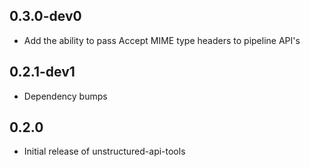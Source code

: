 ## 0.3.0-dev0

* Add the ability to pass Accept MIME type headers to pipeline API's

## 0.2.1-dev1

* Dependency bumps

## 0.2.0

* Initial release of unstructured-api-tools
